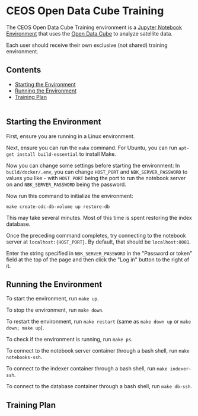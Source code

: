 # CEOS Open Data Cube Training

The CEOS Open Data Cube Training environment is a [Jupyter Notebook Environment](https://jupyter.org/) that uses the [Open Data Cube](https://www.opendatacube.org/) to analyze satellite data.

Each user should receive their own exclusive (not shared) training environment.

## Contents

* [Starting the Environment](#start-env)
* [Running the Environment](#run-env)
* [Training Plan](#train-plan)
<br><br>

## <a name="start-env"></a> Starting the Environment

First, ensure you are running in a Linux environment. 

Next, ensure you can run the `make` command. For Ubuntu, you can run `apt-get install build-essential` to install Make.

Now you can change some settings before starting the environment:
In `build/docker/.env`, you can change `HOST_PORT` and `NBK_SERVER_PASSWORD` to values you like - with `HOST_PORT` being the port to run the notebook server on and `NBK_SERVER_PASSWORD` being the password.

Now run this command to initialize the environment:

`make create-odc-db-volume up restore-db`

This may take several minutes. Most of this time is spent restoring the index database.

Once the preceding command completes, try connecting to the notebook server at `localhost:{HOST_PORT}`. By default, that should be `localhost:8081`.

Enter the string specified in `NBK_SERVER_PASSWORD` in the "Password or token" field at the top of the page and then click the "Log in" button to the right of it.

## <a name="run-env"></a> Running the Environment

To start the environment, run `make up`.

To stop the environment, run `make down`.

To restart the environment, run `make restart` (same as `make down up` or `make down; make up`).

To check if the environment is running, run `make ps`.

To connect to the notebook server container through a bash shell, run `make notebooks-ssh`.

To connect to the indexer container through a bash shell, run `make indexer-ssh`.

To connect to the database container through a bash shell, run `make db-ssh`.

## <a name="train-plan"></a> Training Plan

